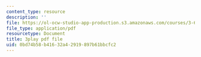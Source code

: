 ```yaml
---
content_type: resource
description: ''
file: https://ol-ocw-studio-app-production.s3.amazonaws.com/courses/3-60-symmetry-structure-and-tensor-properties-of-materials-fall-2005/0bd74b58b41632a42919897b61bbcfc2_GvtsFAxn-H8.pdf
file_type: application/pdf
resourcetype: Document
title: 3play pdf file
uid: 0bd74b58-b416-32a4-2919-897b61bbcfc2
---
```

